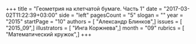 +++
title = "Геометрия на клетчатой бумаге. Часть 1"
date = "2017-03-02T11:22:39+03:00"
side = "left"
pagesCount = "5"
slogan = ""
year = "2015"
startPage = "10"
authors = [ "Александр Блинков",]
issues = [ "2015_09",]
illustrators = [ "Инга Коржнева",]
month = "09"
rubrics = [ "Математический кружок",]
+++
